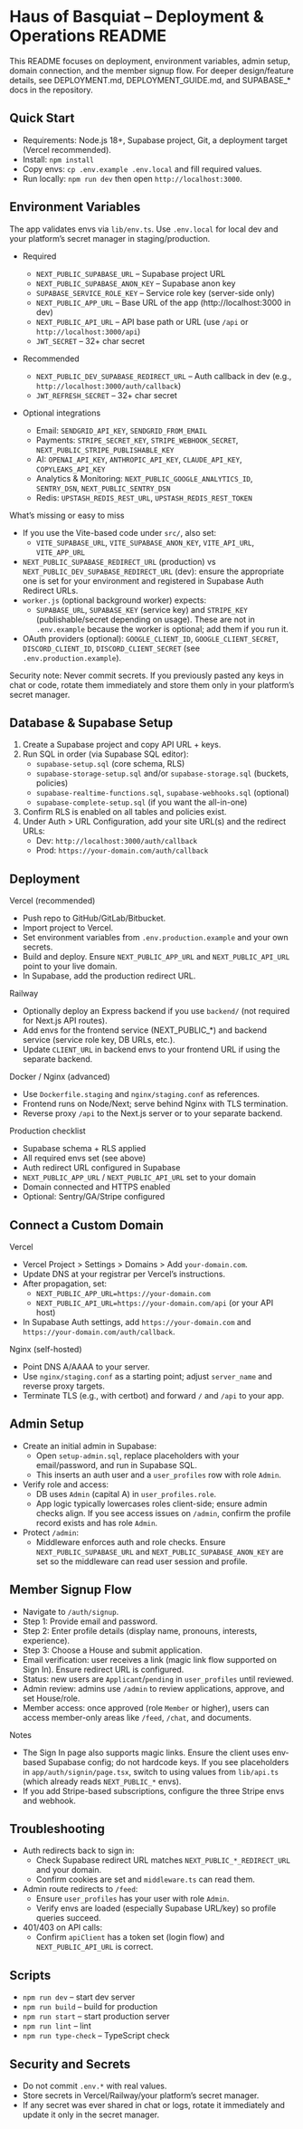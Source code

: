 # Haus of Basquiat – Deployment & Operations README

This README focuses on deployment, environment variables, admin setup, domain connection, and the member signup flow. For deeper design/feature details, see DEPLOYMENT.md, DEPLOYMENT_GUIDE.md, and SUPABASE_* docs in the repository.

## Quick Start

- Requirements: Node.js 18+, Supabase project, Git, a deployment target (Vercel recommended).
- Install: `npm install`
- Copy envs: `cp .env.example .env.local` and fill required values.
- Run locally: `npm run dev` then open `http://localhost:3000`.

## Environment Variables

The app validates envs via `lib/env.ts`. Use `.env.local` for local dev and your platform’s secret manager in staging/production.

- Required
  - `NEXT_PUBLIC_SUPABASE_URL` – Supabase project URL
  - `NEXT_PUBLIC_SUPABASE_ANON_KEY` – Supabase anon key
  - `SUPABASE_SERVICE_ROLE_KEY` – Service role key (server-side only)
  - `NEXT_PUBLIC_APP_URL` – Base URL of the app (http://localhost:3000 in dev)
  - `NEXT_PUBLIC_API_URL` – API base path or URL (use `/api` or `http://localhost:3000/api`)
  - `JWT_SECRET` – 32+ char secret

- Recommended
  - `NEXT_PUBLIC_DEV_SUPABASE_REDIRECT_URL` – Auth callback in dev (e.g., `http://localhost:3000/auth/callback`)
  - `JWT_REFRESH_SECRET` – 32+ char secret

- Optional integrations
  - Email: `SENDGRID_API_KEY`, `SENDGRID_FROM_EMAIL`
  - Payments: `STRIPE_SECRET_KEY`, `STRIPE_WEBHOOK_SECRET`, `NEXT_PUBLIC_STRIPE_PUBLISHABLE_KEY`
  - AI: `OPENAI_API_KEY`, `ANTHROPIC_API_KEY`, `CLAUDE_API_KEY`, `COPYLEAKS_API_KEY`
  - Analytics & Monitoring: `NEXT_PUBLIC_GOOGLE_ANALYTICS_ID`, `SENTRY_DSN`, `NEXT_PUBLIC_SENTRY_DSN`
  - Redis: `UPSTASH_REDIS_REST_URL`, `UPSTASH_REDIS_REST_TOKEN`

What’s missing or easy to miss

- If you use the Vite-based code under `src/`, also set:
  - `VITE_SUPABASE_URL`, `VITE_SUPABASE_ANON_KEY`, `VITE_API_URL`, `VITE_APP_URL`
- `NEXT_PUBLIC_SUPABASE_REDIRECT_URL` (production) vs `NEXT_PUBLIC_DEV_SUPABASE_REDIRECT_URL` (dev): ensure the appropriate one is set for your environment and registered in Supabase Auth Redirect URLs.
- `worker.js` (optional background worker) expects:
  - `SUPABASE_URL`, `SUPABASE_KEY` (service key) and `STRIPE_KEY` (publishable/secret depending on usage). These are not in `.env.example` because the worker is optional; add them if you run it.
- OAuth providers (optional): `GOOGLE_CLIENT_ID`, `GOOGLE_CLIENT_SECRET`, `DISCORD_CLIENT_ID`, `DISCORD_CLIENT_SECRET` (see `.env.production.example`).

Security note: Never commit secrets. If you previously pasted any keys in chat or code, rotate them immediately and store them only in your platform’s secret manager.

## Database & Supabase Setup

1. Create a Supabase project and copy API URL + keys.
2. Run SQL in order (via Supabase SQL editor):
   - `supabase-setup.sql` (core schema, RLS)
   - `supabase-storage-setup.sql` and/or `supabase-storage.sql` (buckets, policies)
   - `supabase-realtime-functions.sql`, `supabase-webhooks.sql` (optional)
   - `supabase-complete-setup.sql` (if you want the all-in-one)
3. Confirm RLS is enabled on all tables and policies exist.
4. Under Auth > URL Configuration, add your site URL(s) and the redirect URLs:
   - Dev: `http://localhost:3000/auth/callback`
   - Prod: `https://your-domain.com/auth/callback`

## Deployment

Vercel (recommended)

- Push repo to GitHub/GitLab/Bitbucket.
- Import project to Vercel.
- Set environment variables from `.env.production.example` and your own secrets.
- Build and deploy. Ensure `NEXT_PUBLIC_APP_URL` and `NEXT_PUBLIC_API_URL` point to your live domain.
- In Supabase, add the production redirect URL.

Railway

- Optionally deploy an Express backend if you use `backend/` (not required for Next.js API routes).
- Add envs for the frontend service (NEXT_PUBLIC_*) and backend service (service role key, DB URLs, etc.).
- Update `CLIENT_URL` in backend envs to your frontend URL if using the separate backend.

Docker / Nginx (advanced)

- Use `Dockerfile.staging` and `nginx/staging.conf` as references.
- Frontend runs on Node/Next; serve behind Nginx with TLS termination.
- Reverse proxy `/api` to the Next.js server or to your separate backend.

Production checklist

- Supabase schema + RLS applied
- All required envs set (see above)
- Auth redirect URL configured in Supabase
- `NEXT_PUBLIC_APP_URL` / `NEXT_PUBLIC_API_URL` set to your domain
- Domain connected and HTTPS enabled
- Optional: Sentry/GA/Stripe configured

## Connect a Custom Domain

Vercel

- Vercel Project > Settings > Domains > Add `your-domain.com`.
- Update DNS at your registrar per Vercel’s instructions.
- After propagation, set:
  - `NEXT_PUBLIC_APP_URL=https://your-domain.com`
  - `NEXT_PUBLIC_API_URL=https://your-domain.com/api` (or your API host)
- In Supabase Auth settings, add `https://your-domain.com` and `https://your-domain.com/auth/callback`.

Nginx (self-hosted)

- Point DNS A/AAAA to your server.
- Use `nginx/staging.conf` as a starting point; adjust `server_name` and reverse proxy targets.
- Terminate TLS (e.g., with certbot) and forward `/` and `/api` to your app.

## Admin Setup

- Create an initial admin in Supabase:
  - Open `setup-admin.sql`, replace placeholders with your email/password, and run in Supabase SQL.
  - This inserts an auth user and a `user_profiles` row with role `Admin`.
- Verify role and access:
  - DB uses `Admin` (capital A) in `user_profiles.role`.
  - App logic typically lowercases roles client-side; ensure admin checks align. If you see access issues on `/admin`, confirm the profile record exists and has role `Admin`.
- Protect `/admin`:
  - Middleware enforces auth and role checks. Ensure `NEXT_PUBLIC_SUPABASE_URL` and `NEXT_PUBLIC_SUPABASE_ANON_KEY` are set so the middleware can read user session and profile.

## Member Signup Flow

- Navigate to `/auth/signup`.
- Step 1: Provide email and password.
- Step 2: Enter profile details (display name, pronouns, interests, experience).
- Step 3: Choose a House and submit application.
- Email verification: user receives a link (magic link flow supported on Sign In). Ensure redirect URL is configured.
- Status: new users are `Applicant`/`pending` in `user_profiles` until reviewed.
- Admin review: admins use `/admin` to review applications, approve, and set House/role.
- Member access: once approved (role `Member` or higher), users can access member-only areas like `/feed`, `/chat`, and documents.

Notes

- The Sign In page also supports magic links. Ensure the client uses env-based Supabase config; do not hardcode keys. If you see placeholders in `app/auth/signin/page.tsx`, switch to using values from `lib/api.ts` (which already reads `NEXT_PUBLIC_*` envs).
- If you add Stripe-based subscriptions, configure the three Stripe envs and webhook.

## Troubleshooting

- Auth redirects back to sign in:
  - Check Supabase redirect URL matches `NEXT_PUBLIC_*_REDIRECT_URL` and your domain.
  - Confirm cookies are set and `middleware.ts` can read them.
- Admin route redirects to `/feed`:
  - Ensure `user_profiles` has your user with role `Admin`.
  - Verify envs are loaded (especially Supabase URL/key) so profile queries succeed.
- 401/403 on API calls:
  - Confirm `apiClient` has a token set (login flow) and `NEXT_PUBLIC_API_URL` is correct.

## Scripts

- `npm run dev` – start dev server
- `npm run build` – build for production
- `npm run start` – start production server
- `npm run lint` – lint
- `npm run type-check` – TypeScript check

## Security and Secrets

- Do not commit `.env.*` with real values.
- Store secrets in Vercel/Railway/your platform’s secret manager.
- If any secret was ever shared in chat or logs, rotate it immediately and update it only in the secret manager.
